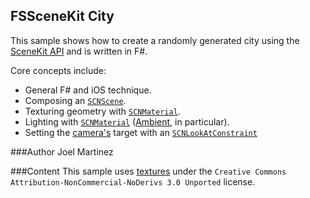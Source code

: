 FSSceneKit City
----------
This sample shows how to create a randomly generated city using the [SceneKit API](http://api.xamarin.com/?link=N%3aMonoTouch.SceneKit) and is written in F&#35;.

Core concepts include:

- General F&#35; and iOS technique.
- Composing an [`SCNScene`](http://api.xamarin.com/?link=T%3aMonoTouch.SceneKit.SCNScene).
- Texturing geometry with [`SCNMaterial`](http://api.xamarin.com/?link=T%3aMonoTouch.SceneKit.SCNMaterial).
- Lighting with [`SCNMaterial`](http://api.xamarin.com/?link=T%3aMonoTouch.SceneKit.SCNLight) ([Ambient](http://api.xamarin.com/?link=P%3aMonoTouch.SceneKit.SCNLightType.Ambient), in particular).
- Setting the [camera's](http://api.xamarin.com/?link=T%3aMonoTouch.SceneKit.SCNCamera) target with an [`SCNLookAtConstraint`](http://api.xamarin.com/?link=T%3aMonoTouch.SceneKit.SCNLookAtConstraint)

###Author
Joel Martinez

###Content
This sample uses [textures](http://www.sketchuptexture.com/p/buildings.html) under the `Creative Commons Attribution-NonCommercial-NoDerivs 3.0 Unported` license.